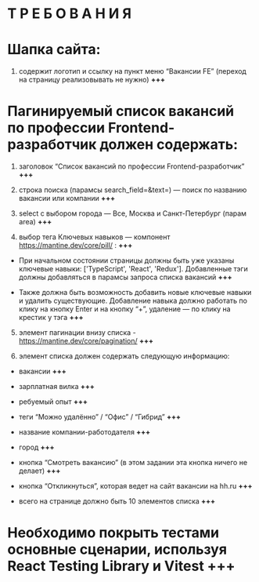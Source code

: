 # **Т Р Е Б О В А Н И Я**

# Шапка сайта:

1. содержит логотип и ссылку на пункт меню “Вакансии FE” (переход на страницу реализовывать не нужно) **+++**

# Пагинируемый список вакансий по профессии Frontend-разработчик должен содержать:

1. заголовок “Список вакансий по профессии Frontend-разработчик” **+++**

2. строка поиска (парамсы search_field=&text=) — поиск по названию вакансии или компании **+++**

3. select с выбором города — Все, Москва и Санкт-Петербург (парам area) **+++**

4. выбор тега Ключевых навыков — компонент https://mantine.dev/core/pill/ : **+++**

- При начальном состоянии страницы должны быть уже указаны ключевые навыки: ['TypeScript', 'React', 'Redux']. Добавленные тэги должны добавляться в парамсы запроса списка вакансий **+++**

- Также должна быть возможность добавить новые ключевые навыки и удалить существующие. Добавление навыка должно работать по клику на кнопку Enter и на кнопку “+”, удаление — по клику на крестик у тэга **+++**

5. элемент пагинации внизу списка - https://mantine.dev/core/pagination/ **+++**

6. элемент списка должен содержать следующую информацию:

- вакансии **+++**

- зарплатная вилка **+++**

- ребуемый опыт **+++**

- теги “Можно удалённо” / “Офис” / “Гибрид” **+++**

- название компании-работодателя **+++**

- город **+++**

- кнопка “Смотреть вакансию” (в этом задании эта кнопка ничего не делает) **+++**

- кнопка “Откликнуться”, которая ведет на сайт вакансии на hh.ru **+++**

- всего на странице должно быть 10 элементов списка **+++**

# Необходимо покрыть тестами основные сценарии, используя React Testing Library и Vitest **+++**
